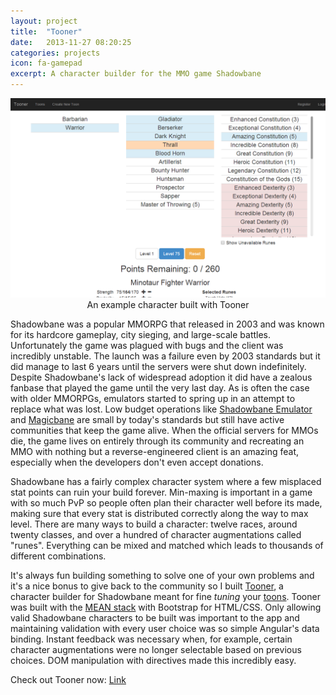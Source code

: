 ```yaml
---
layout: project
title:  "Tooner"
date:   2013-11-27 08:20:25
categories: projects
icon: fa-gamepad
excerpt: A character builder for the MMO game Shadowbane
---
```

<p align="center">
  <a href="/images/tooner.png">
    <img alt="Tooner" src="/images/tooner.png" class="project-img"/> 
  </a>
  <span class="caption">An example character built with Tooner</span>
</p>

Shadowbane was a popular MMORPG that released in 2003 and was known for its hardcore gameplay, city sieging, and large-scale battles. Unfortunately the game was plagued with bugs and the client was incredibly unstable. The launch was a failure even by 2003 standards but it did manage to last 6 years until the servers were shut down indefinitely. Despite Shadowbane's lack of widespread adoption it did have a zealous fanbase that played the game until the very last day. As is often the case with older MMORPGs, emulators started to spring up in an attempt to replace what was lost. Low budget operations like [Shadowbane Emulator](http://shadowbaneemulator.com/) and [Magicbane](http://magicbane.com/) are small by today's standards but still have active communities that keep the game alive. When the official servers for MMOs die, the game lives on entirely through its community and recreating an MMO with nothing but a reverse-engineered client is an amazing feat, especially when the developers don't even accept donations.

Shadowbane has a fairly complex character system where a few misplaced stat points can ruin your build forever. Min-maxing is important in a game with so much PvP so people often plan their character well before its made, making sure that every stat is distributed correctly along the way to max level. There are many ways to build a character: twelve races, around twenty classes, and over a hundred of character augmentations called "runes". Everything can be mixed and matched which leads to thousands of different combinations.

It's always fun building something to solve one of your own problems and it's a nice bonus to give back to the community so I built [Tooner](http://tooner.herokuapp.com/), a character builder for Shadowbane meant for fine _tuning_ your [toons](http://gaming.stackexchange.com/questions/77192/what-is-the-source-for-calling-your-characters-toons). Tooner was built with the [MEAN stack](http://mean.io/#!/) with Bootstrap for HTML/CSS. Only allowing valid Shadowbane characters to be built was important to the app and maintaining validation with every user choice was so simple Angular's data binding. Instant feedback was necessary when, for example, certain character augmentations were no longer selectable based on previous choices. DOM manipulation with directives made this incredibly easy.

Check out Tooner now: <a href="http://tooner.herokuapp.com/" target="_blank">Link</a>
